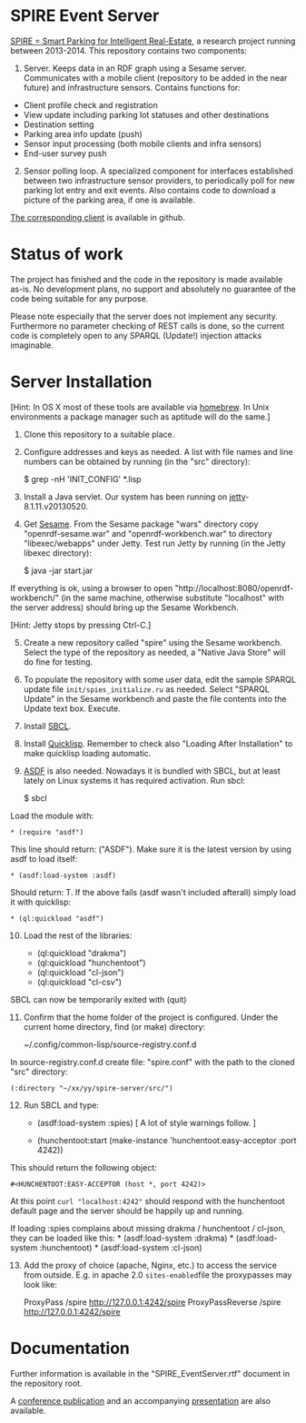 # SPIRE Event Server

[SPIRE = Smart Parking for Intelligent Real-Estate](https://www.hiit.fi/spire), a research project
running between 2013-2014. This repository contains two components:

1) Server. Keeps data in an RDF graph using a Sesame
server. Communicates with a mobile client (repository to be added in
the near future) and infrastructure sensors. Contains functions for:
* Client profile check and registration
* View update including parking lot statuses and other destinations
* Destination setting
* Parking area info update (push)
* Sensor input processing (both mobile clients and infra sensors)
* End-user survey push

2) Sensor polling loop. A specialized component for interfaces
established between two infrastructure sensor providers, to
periodically poll for new parking lot entry and exit events. Also
contains code to download a picture of the parking area, if one is
available.

[The corresponding client](https://github.com/aaltodsg/spire-client) is available in github.

# Status of work

The project has finished and the code in the repository is made
available as-is. No development plans, no support and absolutely no
guarantee of the code being suitable for any purpose.

Please note especially that the server does not implement any
security. Furthermore no parameter checking of REST calls is done, so
the current code is completely open to any SPARQL (Update!) injection attacks imaginable.

# Server Installation

[Hint: In OS X most of these tools are available via [homebrew](http://brew.sh/). In Unix environments a package manager such as aptitude will do the same.]

1) Clone this repository to a suitable place.

2) Configure addresses and keys as needed. A list with file names and line numbers can be obtained by running (in the "src" directory):

    $ grep -nH 'INIT_CONFIG' *.lisp

3) Install a Java servlet. Our system has been running on [jetty](http://eclipse.org/jetty/)-8.1.11.v20130520.

4) Get [Sesame](http://rdf4j.org/). From the Sesame package "wars" directory copy "openrdf-sesame.war" and "openrdf-workbench.war" to directory "libexec/webapps" under Jetty. Test run Jetty by running (in the Jetty libexec directory):

    $ java -jar start.jar

If everything is ok, using a browser to open "http://localhost:8080/openrdf-workbench/" (in the same machine, otherwise substitute "localhost" with the server address) should bring up the Sesame Workbench.

[Hint: Jetty stops by pressing Ctrl-C.]

5) Create a new repository called "spire" using the Sesame workbench. Select the type
of the repository as needed, a "Native Java Store" will do fine for testing.

6) To populate the repository with some user data, edit the sample
SPARQL update file `init/spies_initialize.ru` as needed. Select
"SPARQL Update" in the Sesame workbench and paste the file contents
into the Update text box. Execute.

7) Install [SBCL](http://www.sbcl.org/).

8) Install [Quicklisp](https://www.quicklisp.org/beta/). Remember to
check also "Loading After Installation" to make quicklisp loading automatic.

9) [ASDF](https://common-lisp.net/project/asdf/) is also needed. Nowadays it is bundled with SBCL, but at least
lately on Linux systems it has required activation. Run sbcl:

    $ sbcl

Load the module with:

    * (require "asdf")

This line should return: ("ASDF"). Make sure it is the latest version by using asdf to load itself:

    * (asdf:load-system :asdf)

Should return: T. If the above fails (asdf wasn't included afterall) simply load it with quicklisp:

    * (ql:quickload "asdf")

10) Load the rest of the libraries:

    * (ql:quickload "drakma")
    * (ql:quickload "hunchentoot")
    * (ql:quickload "cl-json")
    * (ql:quickload "cl-csv")

SBCL can now be temporarily exited with (quit)

11) Confirm that the home folder of the project is configured. Under
the current home directory, find (or make) directory:

    ~/.config/common-lisp/source-registry.conf.d

In source-registry.conf.d create file: "spire.conf" with the path to the cloned "src" directory:

    (:directory "~/xx/yy/spire-server/src/")

12) Run SBCL and type:

    * (asdf:load-system :spies)
[ A lot of style warnings follow. ]

    * (hunchentoot:start (make-instance 'hunchentoot:easy-acceptor :port 4242)) 

This should return the following object:

    #<HUNCHENTOOT:EASY-ACCEPTOR (host *, port 4242)>

At this point `curl "localhost:4242"` should respond with the hunchentoot
default page and the server should be happily up and running.

If loading :spies complains about missing drakma / hunchentoot / cl-json, they can be loaded like this:
    * (asdf:load-system :drakma)
    * (asdf:load-system :hunchentoot)
    * (asdf:load-system :cl-json)

13) Add the proxy of choice (apache, Nginx, etc.) to access the
service from outside. E.g. in apache 2.0 `sites-enabled`file the
proxypasses may look like:

    ProxyPass /spire http://127.0.0.1:4242/spire
    ProxyPassReverse /spire http://127.0.0.1:4242/spire

# Documentation

Further information is available in the "SPIRE_EventServer.rtf"
document in the repository root.

A
[conference publication](http://www.cs.hut.fi/~mjrinne/papers/its-europe2014/Mobile%20crowdsensing%20of%20parking%20space%20using%20geofencing%20and%20activity%20recognition%20-%20ITSEur2014.pdf)
and an accompanying
[presentation](http://www.cs.hut.fi/~mjrinne/papers/its-europe2014/Presentation%20-%20Mobile%20crowdsensing%20of%20parking%20space%20using%20geofencing%20and%20activity%20recognition%20-%20ITSEur2014.pdf)
are also available.

